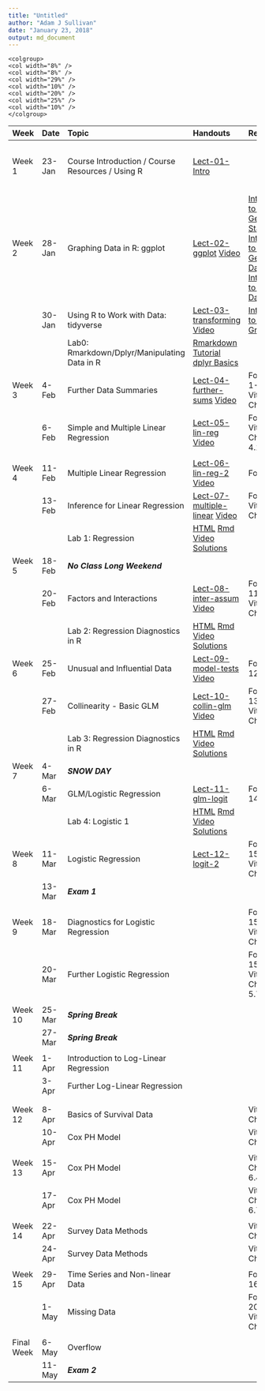 ```yaml
---
title: "Untitled"
author: "Adam J Sullivan"
date: "January 23, 2018"
output: md_document
---
```


```
<colgroup>
<col width="8%" />
<col width="8%" />
<col width="29%" />
<col width="10%" />
<col width="20%" />
<col width="25%" />
<col width="10%" />
</colgroup>
```




|Week       |Date   |Topic                                            |Handouts                                                                                                                              |Readings                                                                                                                                                                                                                                                                                                                                                         |HW                                                                                                                                                                                                                                                        |Project |
|:----------|:------|:------------------------------------------------|:-------------------------------------------------------------------------------------------------------------------------------------|:----------------------------------------------------------------------------------------------------------------------------------------------------------------------------------------------------------------------------------------------------------------------------------------------------------------------------------------------------------------|:---------------------------------------------------------------------------------------------------------------------------------------------------------------------------------------------------------------------------------------------------------|:-------|
|Week 1     |23-Jan |Course Introduction / Course Resources / Using R |[Lect-01-Intro](../Notes/lect-01-intro.html)                                                                                          |                                                                                                                                                                                                                                                                                                                                                                 |Install [Rstudio](https://www.rstudio.com/products/rstudio/download3/) and [Go through Introduction to R](https://php-1511-2511.github.io/Introduction-to-R/)                                                                                             |        |
|Week 2     |28-Jan |Graphing Data in R: ggplot                       |[Lect-02-ggplot](../Notes/lect-02-ggplot.html)  [Video](https://vimeo.com/314023798/c3b6d8849e)                                       |[Introduction to R: Getting Started](http://statseducation.com/Introduction-to-R/modules/getting%20started/about-this-course/) [Introduction to R: Getting Data](http://statseducation.com/Introduction-to-R/modules/getting%20data/data-wrangling/), [Introduction to R: Tidy Data](http://statseducation.com/Introduction-to-R/modules/tidy%20data/tidy-data/) |                                                                                                                                                                                                                                                          |        |
|           |30-Jan |Using R to Work with Data: tidyverse             |[Lect-03-transforming](../Notes/lect-03-transforming.html) [Video](https://vimeo.com/314336000/6280e1e876)                            |[Intoduction to R: Graphics](http://statseducation.com/Introduction-to-R/modules/graphics/ggplot2/)                                                                                                                                                                                                                                                              |                                                                                                                                                                                                                                                          |        |
|           |       |Lab0: Rmarkdown/Dplyr/Manipulating Data in R     |[Rmarkdown Tutorial](https://www.youtube.com/watch?v=MIlzQpXlJNk) [dplyr Basics ](https://www.youtube.com/watch?v=jWjqLW-u3hc&t=2s)   |                                                                                                                                                                                                                                                                                                                                                                 |                                                                                                                                                                                                                                                          |        |
|Week 3     |4-Feb  |Further Data Summaries                           |[Lect-04-further-sums](../Notes/lect-04-further-sums.html) [Video](https://vimeo.com/315580004/4398153a3d)                            |Fox Chap 1-3, Vittinghoff Chap 2                                                                                                                                                                                                                                                                                                                                 |                                                                                                                                                                                                                                                          |        |
|           |6-Feb  |Simple and Multiple Linear Regression            |[Lect-05-lin-reg](../Notes/lect-05-lin-reg.html) [Video](https://vimeo.com/315711065/af1604e008)                                      |Fox Chap 5, Vittinghoff Chaps 3.3, 4.1-4.4                                                                                                                                                                                                                                                                                                                       |[HW1 - html](../homework/hw1.html) [HW1 -Rmd](https://raw.githubusercontent.com/php-1511-2511/php-1511-2511.github.io/master/homework/hw1.Rmd) [HW1-pdf](https://raw.githubusercontent.com/php-1511-2511/php-1511-2511.github.io/master/homework/hw1.pdf) |        |
|           |       |                                                 |                                                                                                                                      |                                                                                                                                                                                                                                                                                                                                                                 |                                                                                                                                                                                                                                                          |        |
|Week 4     |11-Feb |Multiple Linear Regression                       |[Lect-06-lin-reg-2](../Notes/lect-06-lin-reg-2.html) [Video](https://vimeo.com/317332692)                                             |Fox Chap 6                                                                                                                                                                                                                                                                                                                                                       |                                                                                                                                                                                                                                                          |        |
|           |13-Feb |Inference for Linear Regression                  |[Lect-07-multiple-linear](../Notes/lect-07-multiple-linear.html) [Video](https://vimeo.com/317332719)                                 |Fox Chap 7, Vittinghoff Chap 4.6                                                                                                                                                                                                                                                                                                                                 |                                                                                                                                                                                                                                                          |        |
|           |       |Lab 1: Regression                                |[HTML](../labs/lab1.html) [Rmd](../labs/lab1.Rmd) [Video](https://vimeo.com/254748467/7723da70df) [Solutions](../labs/lab1_sol.html)  |                                                                                                                                                                                                                                                                                                                                                                 |                                                                                                                                                                                                                                                          |        |
|Week 5     |18-Feb |***No Class Long Weekend***                      |                                                                                                                                      |                                                                                                                                                                                                                                                                                                                                                                 |                                                                                                                                                                                                                                                          |        |
|           |20-Feb |Factors and Interactions                         |[Lect-08-inter-assum](../Notes/lect-08-inter-assum.html) [Video](https://vimeo.com/319581738)                                         |Fox Chap 11, Vittinghoff Chap 4.7                                                                                                                                                                                                                                                                                                                                |                                                                                                                                                                                                                                                          |        |
|           |       |Lab 2: Regression Diagnostics in R               |[HTML](../labs/lab2.html) [Rmd](../labs/lab2.Rmd) [Video](https://vimeo.com/256525852/774a501d10)  [Solutions](../labs/lab2_sol.html) |                                                                                                                                                                                                                                                                                                                                                                 |                                                                                                                                                                                                                                                          |        |
|Week 6     |25-Feb |Unusual and Influential Data                     |[Lect-09-model-tests](../Notes/lect-09-model-tests.html) [Video](https://vimeo.com/319544308)                                         |Fox Chap 12                                                                                                                                                                                                                                                                                                                                                      |[HW2 - html](../homework/hw2.html) [HW2 -Rmd](https://raw.githubusercontent.com/php-1511-2511/php-1511-2511.github.io/master/homework/hw2.Rmd) [HW2-pdf](https://raw.githubusercontent.com/php-1511-2511/php-1511-2511.github.io/master/homework/hw2.pdf) |        |
|           |27-Feb |Collinearity - Basic GLM                         |[Lect-10-collin-glm](../Notes/lect-10-collin-glm.html) [Video](https://vimeo.com/320330322)                                           |Fox Chap 13, Vittinghoff Chap 4.8                                                                                                                                                                                                                                                                                                                                |                                                                                                                                                                                                                                                          |        |
|           |       |Lab 3: Regression Diagnostics in R               |[HTML](../labs/lab3.html) [Rmd](../labs/lab3.Rmd) [Video](https://vimeo.com/256525852/774a501d10)  [Solutions](../labs/lab3_sol.html) |                                                                                                                                                                                                                                                                                                                                                                 |                                                                                                                                                                                                                                                          |        |
|Week 7     |4-Mar  |***SNOW DAY***                                   |                                                                                                                                      |                                                                                                                                                                                                                                                                                                                                                                 |                                                                                                                                                                                                                                                          |        |
|           |6-Mar  |GLM/Logistic Regression                          |[Lect-11-glm-logit](../Notes/lect-11-glm-logit.html)                                                                                  |Fox Chap 14                                                                                                                                                                                                                                                                                                                                                      |                                                                                                                                                                                                                                                          |        |
|           |       |Lab 4: Logistic 1                                |[HTML](../labs/lab4.html) [Rmd](../labs/lab4.Rmd) [Video](https://vimeo.com/258696228/4181a70e33)  [Solutions](../labs/lab4_sol.html) |                                                                                                                                                                                                                                                                                                                                                                 |                                                                                                                                                                                                                                                          |        |
|Week 8     |11-Mar |Logistic Regression                              |[Lect-12-logit-2](../Notes/lect-12-logit-2.html)                                                                                      |Fox Chap 15, Vittinghoff Chap 5.1                                                                                                                                                                                                                                                                                                                                |                                                                                                                                                                                                                                                          |        |
|           |13-Mar |***Exam 1***                                     |                                                                                                                                      |                                                                                                                                                                                                                                                                                                                                                                 |                                                                                                                                                                                                                                                          |        |
|           |       |                                                 |                                                                                                                                      |                                                                                                                                                                                                                                                                                                                                                                 |                                                                                                                                                                                                                                                          |        |
|Week 9     |18-Mar |Diagnostics for Logistic Regression              |                                                                                                                                      |Fox Chap 15, Vittinghoff Chap 5.4                                                                                                                                                                                                                                                                                                                                |                                                                                                                                                                                                                                                          |        |
|           |20-Mar |Further Logistic Regression                      |                                                                                                                                      |Fox Chap 15, Vittinghoff Chap 5.5-5.7                                                                                                                                                                                                                                                                                                                            |                                                                                                                                                                                                                                                          |        |
|           |       |                                                 |                                                                                                                                      |                                                                                                                                                                                                                                                                                                                                                                 |                                                                                                                                                                                                                                                          |        |
|Week 10    |25-Mar |***Spring Break***                               |                                                                                                                                      |                                                                                                                                                                                                                                                                                                                                                                 |                                                                                                                                                                                                                                                          |        |
|           |27-Mar |***Spring Break***                               |                                                                                                                                      |                                                                                                                                                                                                                                                                                                                                                                 |                                                                                                                                                                                                                                                          |        |
|           |       |                                                 |                                                                                                                                      |                                                                                                                                                                                                                                                                                                                                                                 |                                                                                                                                                                                                                                                          |        |
|Week 11    |1-Apr  |Introduction to Log-Linear Regression            |                                                                                                                                      |                                                                                                                                                                                                                                                                                                                                                                 |                                                                                                                                                                                                                                                          |        |
|           |3-Apr  |Further Log-Linear Regression                    |                                                                                                                                      |                                                                                                                                                                                                                                                                                                                                                                 |                                                                                                                                                                                                                                                          |        |
|           |       |                                                 |                                                                                                                                      |                                                                                                                                                                                                                                                                                                                                                                 |                                                                                                                                                                                                                                                          |        |
|           |       |                                                 |                                                                                                                                      |                                                                                                                                                                                                                                                                                                                                                                 |                                                                                                                                                                                                                                                          |        |
|Week 12    |8-Apr  |Basics of Survival Data                          |                                                                                                                                      |Vittinghoff Chap 6.1                                                                                                                                                                                                                                                                                                                                             |                                                                                                                                                                                                                                                          |        |
|           |10-Apr |Cox PH Model                                     |                                                                                                                                      |Vittinghoff Chap 6.2                                                                                                                                                                                                                                                                                                                                             |                                                                                                                                                                                                                                                          |        |
|           |       |                                                 |                                                                                                                                      |                                                                                                                                                                                                                                                                                                                                                                 |                                                                                                                                                                                                                                                          |        |
|Week 13    |15-Apr |Cox PH Model                                     |                                                                                                                                      |Vittinghoff Chap 6.3-6.4                                                                                                                                                                                                                                                                                                                                         |                                                                                                                                                                                                                                                          |        |
|           |17-Apr |Cox PH Model                                     |                                                                                                                                      |Vittinghoff Chap 6.5-6.7                                                                                                                                                                                                                                                                                                                                         |                                                                                                                                                                                                                                                          |        |
|           |       |                                                 |                                                                                                                                      |                                                                                                                                                                                                                                                                                                                                                                 |                                                                                                                                                                                                                                                          |        |
|Week 14    |22-Apr |Survey Data Methods                              |                                                                                                                                      |Vittinghoff Chap 12                                                                                                                                                                                                                                                                                                                                              |                                                                                                                                                                                                                                                          |        |
|           |24-Apr |Survey Data Methods                              |                                                                                                                                      |Vittinghoff Chap 12                                                                                                                                                                                                                                                                                                                                              |                                                                                                                                                                                                                                                          |        |
|           |       |                                                 |                                                                                                                                      |                                                                                                                                                                                                                                                                                                                                                                 |                                                                                                                                                                                                                                                          |        |
|Week 15    |29-Apr |Time Series and Non-linear Data                  |                                                                                                                                      |Fox Chap 16-17                                                                                                                                                                                                                                                                                                                                                   |                                                                                                                                                                                                                                                          |        |
|           |1-May  |Missing Data                                     |                                                                                                                                      |Fox Chap 20, Vittinghoff Chap 11                                                                                                                                                                                                                                                                                                                                 |                                                                                                                                                                                                                                                          |        |
|           |       |                                                 |                                                                                                                                      |                                                                                                                                                                                                                                                                                                                                                                 |                                                                                                                                                                                                                                                          |        |
|Final Week |6-May  |Overflow                                         |                                                                                                                                      |                                                                                                                                                                                                                                                                                                                                                                 |                                                                                                                                                                                                                                                          |        |
|           |11-May |***Exam 2***                                     |                                                                                                                                      |                                                                                                                                                                                                                                                                                                                                                                 |                                                                                                                                                                                                                                                          |        |

